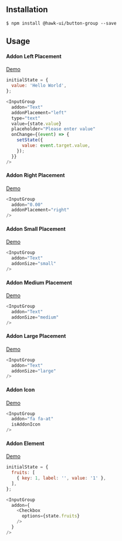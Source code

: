 ## Installation
`$ npm install @hawk-ui/button-group --save`


## Usage


#### Addon Left Placement
[Demo](https://hawk.wallnit.com/#!/InputGroup/1)
```js
initialState = {
  value: 'Hello World',
};

<InputGroup
  addon="Text"
  addonPlacement="left"
  type="text"
  value={state.value}
  placeholder="Please enter value"
  onChange={(event) => {
    setState({
      value: event.target.value,
    });
  }}
/>
```


#### Addon Right Placement
[Demo](https://hawk.wallnit.com/#!/InputGroup/3)
```js
<InputGroup
  addon="0.00"
  addonPlacement="right"
/>
```


#### Addon Small Placement
[Demo](https://hawk.wallnit.com/#!/InputGroup/5)
```js
<InputGroup
  addon="Text"
  addonSize="small"
/>
```


#### Addon Medium Placement
[Demo](https://hawk.wallnit.com/#!/InputGroup/7)
```js
<InputGroup
  addon="Text"
  addonSize="medium"
/>
```


#### Addon Large Placement
[Demo](https://hawk.wallnit.com/#!/InputGroup/9)
```js
<InputGroup
  addon="Text"
  addonSize="large"
/>
```


#### Addon Icon
[Demo](https://hawk.wallnit.com/#!/InputGroup/11)
```js
<InputGroup
  addon="fa fa-at"
  isAddonIcon
/>
```


#### Addon Element
[Demo](https://hawk.wallnit.com/#!/InputGroup/13)
```js
initialState = {
  fruits: [
    { key: 1, label: '', value: '1' },
  ],
};

<InputGroup
  addon={
    <Checkbox
      options={state.fruits}
    />
  }
/>
```
